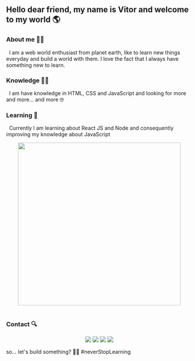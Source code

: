 ## Hello dear friend, my name is Vitor and welcome to my world 🌎

### About me 🧔🏻  
&nbsp;&nbsp;I am a web world enthusiast from planet earth, like to learn new things everyday and build a world with them. I love the fact that I always have something new to learn.
<br/>
### Knowledge 💪🏻 

&nbsp;&nbsp;I am have knowledge in HTML, CSS and JavaScript and looking for more and more... and more 🤓
<br/>
### Learning 📖

&nbsp;&nbsp;Currently I am learning about React JS and Node and consequently improving my knowledge about JavaScript
<br/>

<div align="center">
  <img width="440" src="https://c.tenor.com/udYl1CJgloUAAAAd/yoda-star-wars.gif" />
</div>
<br/>

### Contact 🔍

<div align="center">
  <a href="https://www.instagram.com/jvittorgomes/" target="_blank"><img src="https://img.shields.io/badge/-Instagram-%23E4405F?style=for-the-badge&logo=instagram&logoColor=white" target="_blank"></a>
  <a href="mailto:devitor.contact@gmail.com"><img src="https://img.shields.io/badge/Gmail-D14836?style=for-the-badge&logo=gmail&logoColor=white" target="_blank"></a>
  <a href="https://www.linkedin.com/in/vitor-gomes-b9a629201/" target="_blank"><img src="https://img.shields.io/badge/-LinkedIn-%230077B5?style=for-the-badge&logo=linkedin&logoColor=white" target="_blank"></a>   
<a href="https://twitter.com/VitorGomesRS/" target="_blank"><img src="https://img.shields.io/badge/Twitter-1DA1F2?style=for-the-badge&logo=twitter&logoColor=white" target="_blank"></a>   
</div>


so... let's build something? 👊🏻 #neverStopLearning
